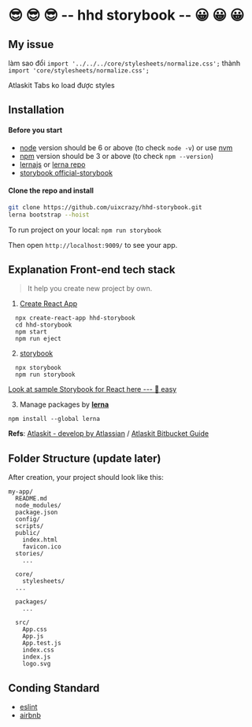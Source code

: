 # 😎 😎 😎 -- hhd storybook -- 😀 😀 😀

## My issue

làm sao đổi
``` import '../../../core/stylesheets/normalize.css'; ```
thành ``` import 'core/stylesheets/normalize.css'; ```

Atlaskit Tabs ko load được styles

## Installation

#### Before you start

* [node](https://nodejs.org/) version should be 6 or above (to check `node -v`) or use [nvm](https://github.com/creationix/nvm)
* [npm](https://www.npmjs.com/) version should be 3 or above (to check `npm --version`)
* [lernajs](https://lernajs.io/) or [lerna repo](https://github.com/lerna/lerna)
* [storybook official-storybook](https://github.com/storybooks/storybook/tree/master/examples/official-storybook)

#### Clone the repo and install

```sh
git clone https://github.com/uixcrazy/hhd-storybook.git
lerna bootstrap --hoist
```

To run project on your local: ```npm run storybook```

Then open ```http://localhost:9009/``` to see your app.



## Explanation Front-end tech stack

> It help you create new project by own.

1. [Create React App](https://github.com/facebookincubator/create-react-app)

```
  npx create-react-app hhd-storybook
  cd hhd-storybook
  npm start
  npm run eject
```

2. [storybook](https://storybook.js.org/)

```
  npx storybook
  npm run storybook
```

[Look at sample Storybook for React here --- 💯 easy](https://www.youtube.com/watch?v=va-JzrmaiUM)

3. Manage packages by [**lerna**](https://lernajs.io/)

```
npm install --global lerna
```

**Refs**: [Atlaskit - develop by Atlassian](https://atlaskit.atlassian.com/)  /  [Atlaskit Bitbucket Guide](https://bitbucket.org/atlassian/atlaskit-mk-2)



## Folder Structure (update later)

After creation, your project should look like this:

```
my-app/
  README.md
  node_modules/
  package.json
  config/
  scripts/
  public/
    index.html
    favicon.ico
  stories/
    ...

  core/
    stylesheets/
  ...

  packages/
    ...

  src/
    App.css
    App.js
    App.test.js
    index.css
    index.js
    logo.svg
```



## Conding Standard

* [eslint](https://eslint.org/docs/user-guide/configuring)
* [airbnb](https://github.com/airbnb/javascript)

